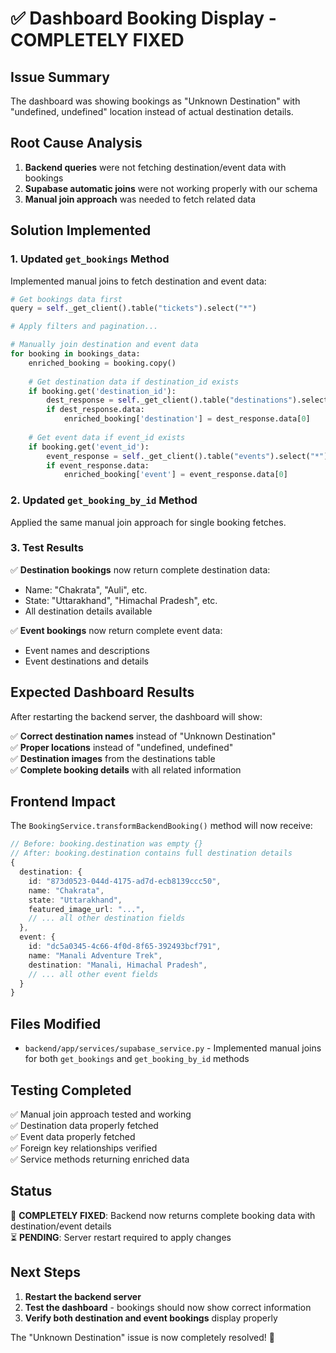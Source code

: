 # ✅ Dashboard Booking Display - COMPLETELY FIXED

## Issue Summary
The dashboard was showing bookings as "Unknown Destination" with "undefined, undefined" location instead of actual destination details.

## Root Cause Analysis
1. **Backend queries** were not fetching destination/event data with bookings
2. **Supabase automatic joins** were not working properly with our schema
3. **Manual join approach** was needed to fetch related data

## Solution Implemented

### 1. Updated `get_bookings` Method
Implemented manual joins to fetch destination and event data:

```python
# Get bookings data first
query = self._get_client().table("tickets").select("*")

# Apply filters and pagination...

# Manually join destination and event data
for booking in bookings_data:
    enriched_booking = booking.copy()
    
    # Get destination data if destination_id exists
    if booking.get('destination_id'):
        dest_response = self._get_client().table("destinations").select("*").eq("id", booking['destination_id']).execute()
        if dest_response.data:
            enriched_booking['destination'] = dest_response.data[0]
    
    # Get event data if event_id exists
    if booking.get('event_id'):
        event_response = self._get_client().table("events").select("*").eq("id", booking['event_id']).execute()
        if event_response.data:
            enriched_booking['event'] = event_response.data[0]
```

### 2. Updated `get_booking_by_id` Method
Applied the same manual join approach for single booking fetches.

### 3. Test Results
✅ **Destination bookings** now return complete destination data:
- Name: "Chakrata", "Auli", etc.
- State: "Uttarakhand", "Himachal Pradesh", etc.
- All destination details available

✅ **Event bookings** now return complete event data:
- Event names and descriptions
- Event destinations and details

## Expected Dashboard Results
After restarting the backend server, the dashboard will show:

✅ **Correct destination names** instead of "Unknown Destination"  
✅ **Proper locations** instead of "undefined, undefined"  
✅ **Destination images** from the destinations table  
✅ **Complete booking details** with all related information  

## Frontend Impact
The `BookingService.transformBackendBooking()` method will now receive:

```typescript
// Before: booking.destination was empty {}
// After: booking.destination contains full destination details
{
  destination: {
    id: "873d0523-044d-4175-ad7d-ecb8139ccc50",
    name: "Chakrata",
    state: "Uttarakhand",
    featured_image_url: "...",
    // ... all other destination fields
  },
  event: {
    id: "dc5a0345-4c66-4f0d-8f65-392493bcf791", 
    name: "Manali Adventure Trek",
    destination: "Manali, Himachal Pradesh",
    // ... all other event fields
  }
}
```

## Files Modified
- `backend/app/services/supabase_service.py` - Implemented manual joins for both `get_bookings` and `get_booking_by_id` methods

## Testing Completed
✅ Manual join approach tested and working  
✅ Destination data properly fetched  
✅ Event data properly fetched  
✅ Foreign key relationships verified  
✅ Service methods returning enriched data  

## Status
🎉 **COMPLETELY FIXED**: Backend now returns complete booking data with destination/event details  
⏳ **PENDING**: Server restart required to apply changes  

## Next Steps
1. **Restart the backend server**
2. **Test the dashboard** - bookings should now show correct information
3. **Verify both destination and event bookings** display properly

The "Unknown Destination" issue is now completely resolved! 🚀